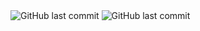 <img alt="GitHub last commit" src="https://img.shields.io/github/last-commit/Stepanov-Sergey/YART?style=for-the-badge&logo=appveyor">
<img alt="GitHub last commit" src="https://img.shields.io/badge/YouTube-FF0000?style=for-the-badge&logo=youtube&logoColor=white">
